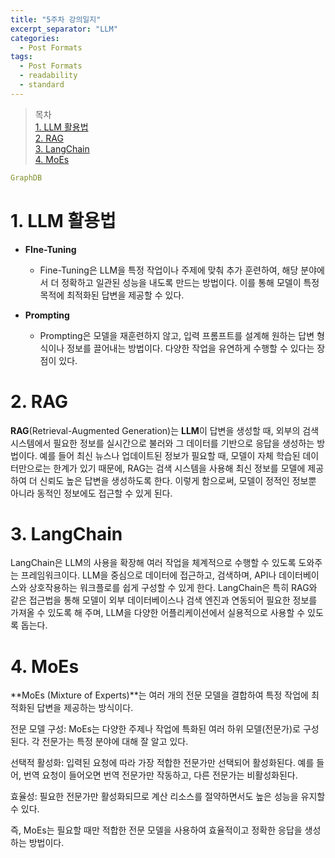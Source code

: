 ```yaml
---
title: "5주차 강의일지"
excerpt_separator: "LLM"
categories:
  - Post Formats
tags:
  - Post Formats
  - readability
  - standard
---
```


> 목차  
> [1. LLM 활용법](#1-llm-활용)  
> [2. RAG](#2-rag)  
> [3. LangChain](#3-langchain)  
> [4. MoEs](#4-moes)   

```yaml
GraphDB
```
  
# 1. LLM 활용법  
- **FIne-Tuning**
  - Fine-Tuning은 LLM을 특정 작업이나 주제에 맞춰 추가 훈련하여, 해당 분야에서 더 정확하고 일관된 성능을 내도록 만드는 방법이다. 이를 통해 모델이 특정 목적에 최적화된 답변을 제공할 수 있다.  

- **Prompting**
  - Prompting은 모델을 재훈련하지 않고, 입력 프롬프트를 설계해 원하는 답변 형식이나 정보를 끌어내는 방법이다. 다양한 작업을 유연하게 수행할 수 있다는 장점이 있다.  

# 2. RAG
**RAG**(Retrieval-Augmented Generation)는 **LLM**이 답변을 생성할 때, 외부의 검색 시스템에서 필요한 정보를 실시간으로 불러와 그 데이터를 기반으로 응답을 생성하는 방법이다. 예를 들어 최신 뉴스나 업데이트된 정보가 필요할 때, 모델이 자체 학습된 데이터만으로는 한계가 있기 때문에, RAG는 검색 시스템을 사용해 최신 정보를 모델에 제공하여 더 신뢰도 높은 답변을 생성하도록 한다. 이렇게 함으로써, 모델이 정적인 정보뿐 아니라 동적인 정보에도 접근할 수 있게 된다.

# 3. LangChain
LangChain은 LLM의 사용을 확장해 여러 작업을 체계적으로 수행할 수 있도록 도와주는 프레임워크이다. LLM을 중심으로 데이터에 접근하고, 검색하며, API나 데이터베이스와 상호작용하는 워크플로를 쉽게 구성할 수 있게 한다. LangChain은 특히 RAG와 같은 접근법을 통해 모델이 외부 데이터베이스나 검색 엔진과 연동되어 필요한 정보를 가져올 수 있도록 해 주며, LLM을 다양한 어플리케이션에서 실용적으로 사용할 수 있도록 돕는다.

# 4. MoEs
**MoEs (Mixture of Experts)**는 여러 개의 전문 모델을 결합하여 특정 작업에 최적화된 답변을 제공하는 방식이다.

전문 모델 구성: MoEs는 다양한 주제나 작업에 특화된 여러 하위 모델(전문가)로 구성된다. 각 전문가는 특정 분야에 대해 잘 알고 있다.

선택적 활성화: 입력된 요청에 따라 가장 적합한 전문가만 선택되어 활성화된다. 예를 들어, 번역 요청이 들어오면 번역 전문가만 작동하고, 다른 전문가는 비활성화된다.

효율성: 필요한 전문가만 활성화되므로 계산 리소스를 절약하면서도 높은 성능을 유지할 수 있다.

즉, MoEs는 필요할 때만 적합한 전문 모델을 사용하여 효율적이고 정확한 응답을 생성하는 방법이다.  
